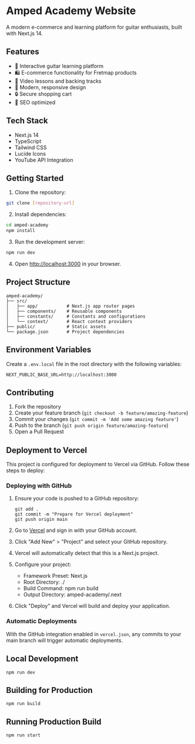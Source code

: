 # Amped Academy Website

A modern e-commerce and learning platform for guitar enthusiasts, built with Next.js 14.

## Features

- 🎸 Interactive guitar learning platform
- 🛍️ E-commerce functionality for Fretmap products
- 🎥 Video lessons and backing tracks
- 🎨 Modern, responsive design
- 🔒 Secure shopping cart
- 🎯 SEO optimized

## Tech Stack

- Next.js 14
- TypeScript
- Tailwind CSS
- Lucide Icons
- YouTube API Integration

## Getting Started

1. Clone the repository:
```bash
git clone [repository-url]
```

2. Install dependencies:
```bash
cd amped-academy
npm install
```

3. Run the development server:
```bash
npm run dev
```

4. Open [http://localhost:3000](http://localhost:3000) in your browser.

## Project Structure

```
amped-academy/
├── src/
│   ├── app/           # Next.js app router pages
│   ├── components/    # Reusable components
│   ├── constants/     # Constants and configurations
│   └── context/       # React context providers
├── public/            # Static assets
└── package.json       # Project dependencies
```

## Environment Variables

Create a `.env.local` file in the root directory with the following variables:
```
NEXT_PUBLIC_BASE_URL=http://localhost:3000
```

## Contributing

1. Fork the repository
2. Create your feature branch (`git checkout -b feature/amazing-feature`)
3. Commit your changes (`git commit -m 'Add some amazing feature'`)
4. Push to the branch (`git push origin feature/amazing-feature`)
5. Open a Pull Request

## Deployment to Vercel

This project is configured for deployment to Vercel via GitHub. Follow these steps to deploy:

### Deploying with GitHub

1. Ensure your code is pushed to a GitHub repository:
   ```
   git add .
   git commit -m "Prepare for Vercel deployment"
   git push origin main
   ```

2. Go to [Vercel](https://vercel.com/) and sign in with your GitHub account.

3. Click "Add New" > "Project" and select your GitHub repository.

4. Vercel will automatically detect that this is a Next.js project.

5. Configure your project:
   - Framework Preset: Next.js
   - Root Directory: ./
   - Build Command: npm run build
   - Output Directory: amped-academy/.next

6. Click "Deploy" and Vercel will build and deploy your application.

### Automatic Deployments

With the GitHub integration enabled in `vercel.json`, any commits to your main branch will trigger automatic deployments.

## Local Development

```
npm run dev
```

## Building for Production

```
npm run build
```

## Running Production Build

```
npm run start
``` 